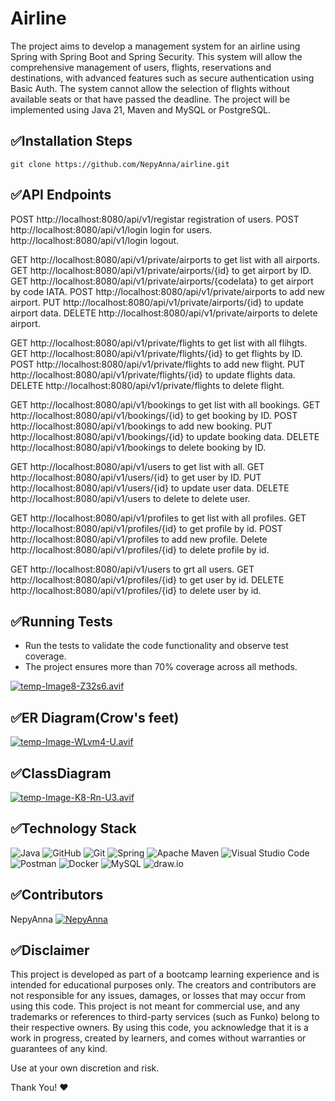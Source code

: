# Airline
The project aims to develop a management system for an airline using Spring with Spring Boot and Spring Security. This system will allow the comprehensive management of users, flights, reservations and destinations, with advanced features such as secure authentication using Basic Auth. The system cannot allow the selection of flights without available seats or that have passed the deadline. The project will be implemented using Java 21, Maven and MySQL or PostgreSQL.

## ✅Installation Steps
``git clone https://github.com/NepyAnna/airline.git``

## ✅API Endpoints
POST http://localhost:8080/api/v1/registar registration of users.
POST http://localhost:8080/api/v1/login login for users.
     http://localhost:8080/api/v1/login logout.

GET http://localhost:8080/api/v1/private/airports  to get list with all airports.
GET http://localhost:8080/api/v1/private/airports/{id} to get airport by ID.
GET http://localhost:8080/api/v1/private/airports/{codeIata} to get airport by code IATA.
POST http://localhost:8080/api/v1/private/airports  to add new airport.
PUT http://localhost:8080/api/v1/private/airports/{id} to update airport data.
DELETE http://localhost:8080/api/v1/private/airports to delete airport.


GET http://localhost:8080/api/v1/private/flights to get list with all flihgts.
GET http://localhost:8080/api/v1/private/flights/{id} to get flights by ID.
POST http://localhost:8080/api/v1/private/flights to add new flight.
PUT http://localhost:8080/api/v1/private/flights/{id} to update flights data.
DELETE http://localhost:8080/api/v1/private/flights to delete flight.

GET http://localhost:8080/api/v1/bookings to get list with all bookings.
GET http://localhost:8080/api/v1/bookings/{id} to get booking by ID.
POST http://localhost:8080/api/v1/bookings to add new booking.
PUT http://localhost:8080/api/v1/bookings/{id} to update booking data.
DELETE http://localhost:8080/api/v1/bookings to delete booking by ID.


GET http://localhost:8080/api/v1/users  to get list with all.
GET http://localhost:8080/api/v1/users/{id} to get user by ID.
PUT http://localhost:8080/api/v1/users/{id} to update user data.
DELETE http://localhost:8080/api/v1/users to delete  to delete user.


GET http://localhost:8080/api/v1/profiles  to get list with all profiles.
GET http://localhost:8080/api/v1/profiles/{id}  to get profile by id.
POST http://localhost:8080/api/v1/profiles  to add new profile.
Delete http://localhost:8080/api/v1/profiles/{id} to delete profile by id.

GET http://localhost:8080/api/v1/users to grt all users.
GET http://localhost:8080/api/v1/profiles/{id}  to get user by id.
DELETE http://localhost:8080/api/v1/profiles/{id}  to delete user by id.

## ✅Running Tests
- Run the tests to validate the code functionality and observe test coverage.
- The project ensures more than 70% coverage across all methods.

[![temp-Image8-Z32s6.avif](https://i.postimg.cc/y8FMr2cp/temp-Image8-Z32s6.avif)](https://postimg.cc/G4mg47Mv)

## ✅ER Diagram(Crow's feet)
[![temp-Image-WLvm4-U.avif](https://i.postimg.cc/gjG073B1/temp-Image-WLvm4-U.avif)](https://postimg.cc/ftgZtSsv)

## ✅ClassDiagram
[![temp-Image-K8-Rn-U3.avif](https://i.postimg.cc/htrCmn9n/temp-Image-K8-Rn-U3.avif)](https://postimg.cc/Wdd6RQWY)

## ✅Technology Stack
![Java](https://img.shields.io/badge/java-%23ED8B00.svg?style=for-the-badge&logo=openjdk&logoColor=white) 
![GitHub](https://img.shields.io/badge/github-%23121011.svg?style=for-the-badge&logo=github&logoColor=white)
![Git](https://img.shields.io/badge/git-%23F05033.svg?style=for-the-badge&logo=git&logoColor=white)
![Spring](https://img.shields.io/badge/spring-%236DB33F.svg?style=for-the-badge&logo=spring&logoColor=white)
![Apache Maven](https://img.shields.io/badge/Apache%20Maven-C71A36?style=for-the-badge&logo=Apache%20Maven&logoColor=white)
![Visual Studio Code](https://img.shields.io/badge/Visual%20Studio%20Code-0078d7.svg?style=for-the-badge&logo=visual-studio-code&logoColor=white)
![Postman](https://img.shields.io/badge/Postman-FF6C37?style=for-the-badge&logo=postman&logoColor=white)
![Docker](https://img.shields.io/badge/Docker-2496ED?style=for-the-badge&logo=docker&logoColor=white)
![MySQL](https://img.shields.io/badge/MySQL-4479A1?style=for-the-badge&logo=mysql&logoColor=white)
![draw.io](https://img.shields.io/badge/draw.io-F08705?style=for-the-badge&logo=diagramsdotnet&logoColor=white)


## ✅Contributors
NepyAnna [![NepyAnna](https://img.icons8.com/ios-glyphs/30/000000/github.png)](https://github.com/NepyAnna)

## ✅Disclaimer
This project is developed as part of a bootcamp learning experience and is intended for educational purposes only. The creators and contributors are not responsible for any issues, damages, or losses that may occur from using this code.
This project is not meant for commercial use, and any trademarks or references to third-party services (such as Funko) belong to their respective owners. By using this code, you acknowledge that it is a work in progress, created by learners, and comes without warranties or guarantees of any kind.

Use at your own discretion and risk.

Thank You! ❤️